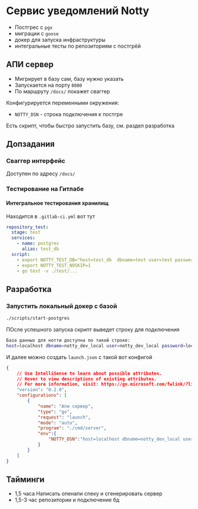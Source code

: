 # Сервис уведомлений Notty

+ Постгрес с `pgx`
+ миграции с `goose`
+ докер для запуска инфраструктуры
+ интегральные тесты по репозиториям с постгрёй

## АПИ сервер

+ Мигрирует в базу сам, базу нужно указать
+ Запускается на порту `8080`
+ По маршруту `/docs/` покажет сваггер

Конфигурируется переменными окружения:

+ `NOTTY_DSN` - строка подключения к постгре

Есть скрипт, чтобы быстро запустить базу, см. раздел разработка

## Допзадания

### Сваггер интерфейс

Доступен по адресу `/docs/`

### Тестирование на Гитлабе

#### Интегральное тестирования хранилищ

Находится в `.gitlab-ci.yml` вот тут

```yaml
repository_test:
  stage: test
  services:
    - name: postgres
      alias: test_db
  script:
    - export NOTTY_TEST_DB="host=test_db  dbname=test user=test password=test sslmode=disable"
    - export NOTTY_TEST_NOSKIP=1
    - go test -v ./test/...
```

## Разработка

### Запустить локальный докер с базой

```bash
./scripts/start-postgres
```

ПОсле успешного запуска скрипт выведет строку для подключения

```bash
База данных для нотти доступна по такой строке:
host=localhost dbname=notty_dev_local user=notty_dev_local password=local.dev.1 port=15432 sslmode=disable
```

И далее можно создать `launch.json` с такой вот конфигой

```json
{
    // Use IntelliSense to learn about possible attributes.
    // Hover to view descriptions of existing attributes.
    // For more information, visit: https://go.microsoft.com/fwlink/?linkid=830387
    "version": "0.2.0",
    "configurations": [
        {
            "name": "Апи сервер",
            "type": "go",
            "request": "launch",
            "mode": "auto",
            "program": "./cmd/server",
            "env":{
                "NOTTY_DSN":"host=localhost dbname=notty_dev_local user=notty_dev_local password=local.dev.1 port=15432 sslmode=disable"
            }
        }
    ]
}
```

## Тайминги

+ 1,5 часа Написать опенапи спеку и сгенерировать сервер
+ 1,5-3 час репозитории и подключение бд

